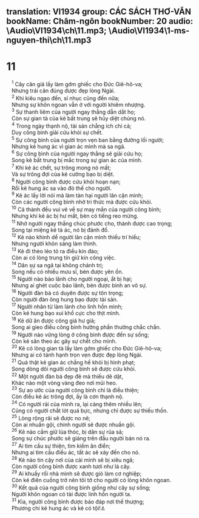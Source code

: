 translation: VI1934
group: CÁC SÁCH THƠ-VĂN
bookName: Châm-ngôn 
bookNumber: 20
audio: \Audio\VI1934\ch\11.mp3; \Audio\VI1934\1-ms-nguyen-thi\ch\11.mp3
-------

<div class="title"><h1>11</h1></div>
<span class="verse ch_11_1"> <sup>1</sup> Cây cân giả lấy làm gớm ghiếc cho Đức Giê-hô-va; <br/> Nhưng trái cân đúng được đẹp lòng Ngài. <br/></span>
<span class="verse ch_11_2"> <sup>2</sup> Khi kiêu ngạo đến, sỉ nhục cũng đến nữa; <br/> Nhưng sự khôn ngoan vẫn ở với người khiêm nhượng. <br/></span>
<span class="verse ch_11_3"> <sup>3</sup> Sự thanh liêm của người ngay thẳng dẫn dắt họ; <br/> Còn sự gian tà của kẻ bất trung sẽ hủy diệt chúng nó. <br/></span>
<span class="verse ch_11_4"> <sup>4</sup> Trong ngày thạnh nộ, tài sản chẳng ích chi cả; <br/> Duy công bình giải cứu khỏi sự chết. <br/></span>
<span class="verse ch_11_5"> <sup>5</sup> Sự công bình của người trọn vẹn ban bằng đường lối người; <br/> Nhưng kẻ hung ác vì gian ác mình mà sa ngã. <br/></span>
<span class="verse ch_11_6"> <sup>6</sup> Sự công bình của người ngay thẳng sẽ giải cứu họ; <br/> Song kẻ bất trung bị mắc trong sự gian ác của mình. <br/></span>
<span class="verse ch_11_7"> <sup>7</sup> Khi kẻ ác chết, sự trông mong nó mất; <br/> Và sự trông đợi của kẻ cường bạo bị diệt. <br/></span>
<span class="verse ch_11_8"> <sup>8</sup> Người công bình được cứu khỏi hoạn nạn; <br/> Rồi kẻ hung ác sa vào đó thế cho người. <br/></span>
<span class="verse ch_11_9"> <sup>9</sup> Kẻ ác lấy lời nói mà làm tàn hại người lân cận mình; <br/> Còn các người công bình nhờ tri thức mà được cứu khỏi. <br/></span>
<span class="verse ch_11_10"> <sup>10</sup> Cả thành đều vui vẻ về sự may mắn của người công bình; <br/> Nhưng khi kẻ ác bị hư mất, bèn có tiếng reo mừng. <br/></span>
<span class="verse ch_11_11"> <sup>11</sup> Nhờ người ngay thẳng chúc phước cho, thành được cao trọng; <br/> Song tại miệng kẻ tà ác, nó bị đánh đổ. <br/></span>
<span class="verse ch_11_12"> <sup>12</sup> Kẻ nào khinh dể người lân cận mình thiếu trí hiểu; <br/> Nhưng người khôn sáng làm thinh. <br/></span>
<span class="verse ch_11_13"> <sup>13</sup> Kẻ đi thèo lẻo tỏ ra điều kín đáo; <br/> Còn ai có lòng trung tín giữ kín công việc. <br/></span>
<span class="verse ch_11_14"> <sup>14</sup> Dân sự sa ngã tại không chánh trị; <br/> Song nếu có nhiều mưu sĩ, bèn được yên ổn. <br/></span>
<span class="verse ch_11_15"> <sup>15</sup> Người nào bảo lãnh cho người ngoại, ắt bị hại; <br/> Nhưng ai ghét cuộc bảo lãnh, bèn được bình an vô sự. <br/></span>
<span class="verse ch_11_16"> <sup>16</sup> Người đàn bà có duyên được sự tôn trọng; <br/> Còn người đàn ông hung bạo được tài sản. <br/></span>
<span class="verse ch_11_17"> <sup>17</sup> Người nhân từ làm lành cho linh hồn mình; <br/> Còn kẻ hung bạo xui khổ cực cho thịt mình. <br/></span>
<span class="verse ch_11_18"> <sup>18</sup> Kẻ dữ ăn được công giá hư giả; <br/> Song ai gieo điều công bình hưởng phần thưởng chắc chắn. <br/></span>
<span class="verse ch_11_19"> <sup>19</sup> Người nào vững lòng ở công bình được đến sự sống; <br/> Còn kẻ săn theo ác gây sự chết cho mình. <br/></span>
<span class="verse ch_11_20"> <sup>20</sup> Kẻ có lòng gian tà lấy làm gớm ghiếc cho Đức Giê-hô-va; <br/> Nhưng ai có tánh hạnh trọn vẹn được đẹp lòng Ngài. <br/></span>
<span class="verse ch_11_21"> <sup>21</sup> Quả thật kẻ gian ác chẳng hề khỏi bị hình phạt; <br/> Song dòng dõi người công bình sẽ được cứu khỏi. <br/></span>
<span class="verse ch_11_22"> <sup>22</sup> Một người đàn bà đẹp đẽ mà thiếu dẽ dặt, <br/> Khác nào một vòng vàng đeo nơi mũi heo. <br/></span>
<span class="verse ch_11_23"> <sup>23</sup> Sự ao ước của người công bình chỉ là điều thiện; <br/> Còn điều kẻ ác trông đợi, ấy là cơn thạnh nộ. <br/></span>
<span class="verse ch_11_24"> <sup>24</sup> Có người rải của mình ra, lại càng thêm nhiều lên; <br/> Cũng có người chắt lót quá bực, nhưng chỉ được sự thiếu thốn. <br/></span>
<span class="verse ch_11_25"> <sup>25</sup> Lòng rộng rãi sẽ được no nê; <br/> Còn ai nhuần gội, chính người sẽ được nhuần gội. <br/></span>
<span class="verse ch_11_26"> <sup>26</sup> Kẻ nào cầm giữ lúa thóc, bị dân sự rủa sả; <br/> Song sự chúc phước sẽ giáng trên đầu người bán nó ra. <br/></span>
<span class="verse ch_11_27"> <sup>27</sup> Ai tìm cầu sự thiện, tìm kiếm ân điển; <br/> Nhưng ai tìm cầu điều ác, tất ác sẽ xảy đến cho nó. <br/></span>
<span class="verse ch_11_28"> <sup>28</sup> Kẻ nào tin cậy nơi của cải mình sẽ bị xiêu ngã; <br/> Còn người công bình được xanh tươi như lá cây. <br/></span>
<span class="verse ch_11_29"> <sup>29</sup> Ai khuấy rối nhà mình sẽ được gió làm cơ nghiệp; <br/> Còn kẻ điên cuồng trở nên tôi tớ cho người có lòng khôn ngoan. <br/></span>
<span class="verse ch_11_30"> <sup>30</sup> Kết quả của người công bình giống như cây sự sống; <br/> Người khôn ngoan có tài được linh hồn người ta. <br/></span>
<span class="verse ch_11_31"> <sup>31</sup> Kìa, người công bình được báo đáp nơi thế thượng; <br/> Phương chi kẻ hung ác và kẻ có tội!<a data-toggle="tooltip" data-placement="bottom" title="1Phi 4:18">⚓</a><br/> <br/></span>
